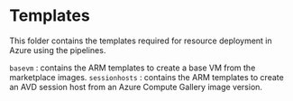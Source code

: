 # Templates

This folder contains the templates required for resource deployment in Azure using the pipelines.

`basevm` : contains the ARM templates to create a base VM from the marketplace images.
`sessionhosts` : contains the ARM templates to create an AVD session host from an Azure Compute Gallery image version.